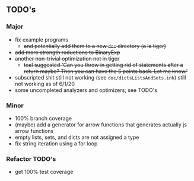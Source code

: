 ## TODO's

### Major

- fix example programs 
    - ~~and potentially add them to a new `doc` directory (a la tiger)~~
- ~~add more strength reductions to BinaryExp~~
- ~~another non-trivial optimization not in tiger~~
    - ~~toal suggested 'Can you throw in getting rid of statements after a return maybe? Then you can have the 5 points back. Let me know.'~~
- subscripted shit still not working (see `doc/dictsListsAndSets.ink`) still not working as of 6/1/20
- some uncompleted analyzers and optimizers; see TODO's

### Minor

- 100% branch coverage
- (maybe) add a generator for arrow functions that generates actually js arrow functions
- empty lists, sets, and dicts are not assigned a type
- fix string iteration using a for loop


### Refactor TODO's

- get 100% test coverage
